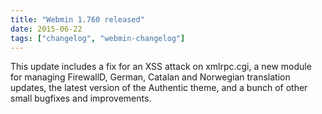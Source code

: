```yaml
---
title: "Webmin 1.760 released"
date: 2015-06-22
tags: ["changelog", "webmin-changelog"]
---
```


This update includes a fix for an XSS attack on xmlrpc.cgi, a new module for managing FirewallD, German, Catalan and Norwegian translation updates, the latest version of the Authentic theme, and a bunch of other small bugfixes and improvements.


